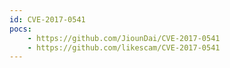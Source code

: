 ```yaml
---
id: CVE-2017-0541
pocs:
    - https://github.com/JiounDai/CVE-2017-0541
    - https://github.com/likescam/CVE-2017-0541
---
```


